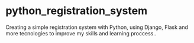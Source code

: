 # python_registration_system
 Creating a simple registration system with Python, using Django, Flask and more tecnologies to improve my skills and learning proccess..
